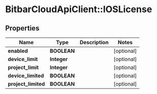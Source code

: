 # BitbarCloudApiClient::IOSLicense

## Properties
Name | Type | Description | Notes
------------ | ------------- | ------------- | -------------
**enabled** | **BOOLEAN** |  | [optional] 
**device_limit** | **Integer** |  | [optional] 
**project_limit** | **Integer** |  | [optional] 
**device_limited** | **BOOLEAN** |  | [optional] 
**project_limited** | **BOOLEAN** |  | [optional] 

